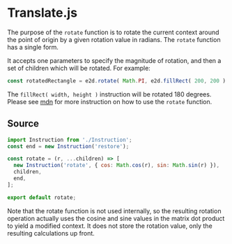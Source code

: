 # Translate.js

The purpose of the `rotate` function is to rotate the current context around the point of origin by a given rotation value in radians. The `rotate` function has a single form.

It accepts one parameters to specify the magnitude of rotation, and then a set of children which will be rotated. For example:

```javascript
const rotatedRectangle = e2d.rotate( Math.PI, e2d.fillRect( 200, 200 ) );
```

The `fillRect( width, height )` instruction will be rotated 180 degrees.  Please see [mdn](https://developer.mozilla.org/en-US/docs/Web/API/CanvasRenderingContext2D/rotate) for more instruction on how to use the `rotate` function.

## Source

```javascript
import Instruction from './Instruction';
const end = new Instruction('restore');

const rotate = (r, ...children) => [
  new Instruction('rotate', { cos: Math.cos(r), sin: Math.sin(r) }),
  children,
  end,
];

export default rotate;
```

Note that the rotate function is not used internally, so the resulting rotation operation actually uses the cosine and sine values in the matrix dot product to yield a modified context. It does not store the rotation value, only the resulting calculations up front.